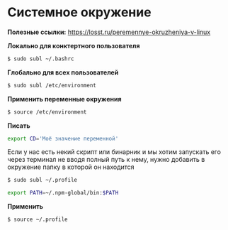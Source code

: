 # Системное окружение

**Полезные ссылки:** https://losst.ru/peremennye-okruzheniya-v-linux



**Локально для конктертного пользователя**

```bash
$ sudo subl ~/.bashrc
```

**Глобально для всех пользователей**

```bash
$ sudo subl /etc/environment
```

**Применить переменные окружения**

```bash
$ source /etc/environment
```

**Писать**

```bash
export CD='Моё значение переменной'
```



Если у нас есть некий скрипт или бинарник и мы хотим запускать его через терминал не вводя полный путь к нему, нужно добавить в окружение папку в которой он находится

```bash
$ sudo subl ~/.profile
```

```bash
export PATH=~/.npm-global/bin:$PATH
```



**Применить**

```bash
$ source ~/.profile
```

